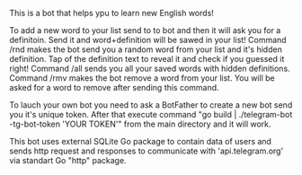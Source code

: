 This is a bot that helps ypu to learn new English words!

To add a new word to your list send to to bot and then it will ask you for a definitoin. Send it and word+definition will be sawed in your list!
Command /rnd makes the bot send you a random word from your list and it's hidden definition. Tap of the definition text to reveal it and check if you guessed it right!
Command /all sends you all your saved words with hidden definitions.
Command /rmv makes the bot remove a word from your list. You will be asked for a word to remove after sending this command.

To lauch your own bot you need to ask a BotFather to create a new bot send you it's unique token.
After that execute command "go build | ./telegram-bot -tg-bot-token 'YOUR TOKEN'" from the main directory and it will work.

This bot uses external SQLite Go package to contain data of users and sends http request and responses to communicate with 'api.telegram.org' via standart Go "http" package. 

